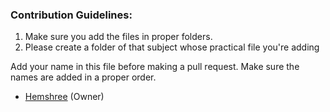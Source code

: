 ### Contribution Guidelines:

1. Make sure you add the files in proper folders. 
2. Please create a folder of that subject whose practical file you're adding

Add your name in this file before making a pull request. Make sure the names are added in a proper order.

+ [Hemshree](https://github.com/Hemshree) (Owner)
